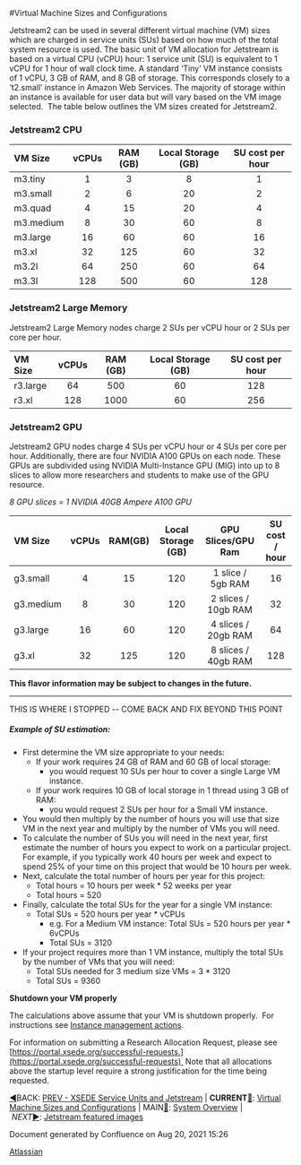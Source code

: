#Virtual Machine Sizes and Configurations

Jetstream2 can be used in several different virtual machine (VM) sizes which are charged in service units (SUs) based on how much of the total system resource is used. The basic unit of VM allocation for Jetstream is based on a virtual CPU (vCPU) hour: 1 service unit (SU) is equivalent to 1 vCPU for 1 hour of wall clock time. A standard ‘Tiny’ VM instance consists of 1 vCPU, 3 GB of RAM, and 8 GB of storage. This corresponds closely to a ‘t2.small’ instance in Amazon Web Services. The majority of storage within an instance is available for user data but will vary based on the VM image selected.  The table below outlines the VM sizes created for Jetstream2.

### Jetstream2 CPU

| VM Size  | vCPUs | RAM (GB) | Local Storage (GB) | SU cost per hour |
|:-------- |:-----:|:--------:|:------------------:|:----------------:|
| m3.tiny  | 1 |  3 | 8  | 1  |
| m3.small | 2 |  6 | 20 | 2  |
| m3.quad  | 4 | 15 | 20 | 4  |
| m3.medium | 8 | 30 | 60 | 8  |
| m3.large | 16 | 60 | 60 | 16 |
| m3.xl    | 32 | 125 | 60 | 32 |
| m3.2l    | 64 | 250 | 60 | 64 |
| m3.3l    | 128 | 500 | 60 | 128  |

### Jetstream2 Large Memory

Jetstream2 Large Memory nodes charge 2 SUs per vCPU hour or 2 SUs per core per hour.

| VM Size  | vCPUs | RAM (GB) | Local Storage (GB) | SU cost per hour |
|:-------- |:-----:|:--------:|:------------------:|:----------------:|
| r3.large | 64  |  500  | 60  | 128  |
| r3.xl    | 128 |  1000 | 60  | 256  |

### Jetstream2 GPU

Jetstream2 GPU nodes charge 4 SUs per vCPU hour or 4 SUs per core per hour. Additionally, there are four NVIDIA A100 GPUs on each node. These GPUs are subdivided using NVIDIA Multi-Instance GPU (MIG) into up to 8 slices to allow more researchers and students to make use of the GPU resource.

*8 GPU slices = 1 NVIDIA 40GB Ampere A100 GPU*

| VM Size  | vCPUs | RAM(GB) | Local Storage (GB) | GPU Slices/GPU Ram | SU cost / hour |
|:-------- |:-----:|:--------:|:------------------:|:--------------------:|:----------------:|
| g3.small  | 4  |  15  | 120  | 1 slice / 5gb RAM | 16  |
| g3.medium | 8  |  30  | 120  | 2 slices / 10gb RAM | 32  |
| g3.large  | 16 |  60  | 120  | 4 slices / 20gb RAM | 64  |
| g3.xl     | 32 |  125 | 120  | 8 slices / 40gb RAM | 128 |


**This flavor information may be subject to changes in the future.**

----

THIS IS WHERE I STOPPED -- COME BACK AND FIX BEYOND THIS POINT

##### Example of SU estimation:

*   First determine the VM size appropriate to your needs:
    *   If your work requires 24 GB of RAM and 60 GB of local storage:
        *   you would request 10 SUs per hour to cover a single Large VM instance.
    *   If your work requires 10 GB of local storage in 1 thread using 3 GB of RAM:
        *   you would request 2 SUs per hour for a Small VM instance.
*   You would then multiply by the number of hours you will use that size VM in the next year and multiply by the number of VMs you will need.
*   To calculate the number of SUs you will need in the next year, first estimate the number of hours you expect to work on a particular project.
    For example, if you typically work 40 hours per week and expect to spend 25% of your time on this project that would be 10 hours per week.
*   Next, calculate the total number of hours per year for this project:
    *   Total hours = 10 hours per week \* 52 weeks per year
    *   Total hours = 520
*   Finally, calculate the total SUs for the year for a single VM instance:
    *   Total SUs = 520 hours per year \* vCPUs
        *   e.g. For a Medium VM instance: Total SUs = 520 hours per year \* 6vCPUs
        *   Total SUs = 3120
*   If your project requires more than 1 VM instance, multiply the total SUs by the number of VMs that you will need:
    *   Total SUs needed for 3 medium size VMs = 3 \* 3120
    *   Total SUs = 9360



**Shutdown your VM properly**

The calculations above assume that your VM is shutdown properly.  For instructions see [Instance management actions](Instance-management-actions_537460754.html).



For information on submitting a Research Allocation Request, please see [https://portal.xsede.org/successful-requests.](https://portal.xsede.org/successful-requests)  Note that all allocations above the startup level require a strong justification for the time being requested.



[◀️](PREV---XSEDE-Service-Units-and-Jetstream_17465435.html)BACK: [PREV - XSEDE Service Units and Jetstream](PREV---XSEDE-Service-Units-and-Jetstream_17465435.html) | **CURRENT[🔽](https://iujetstream.atlassian.net/wiki/pages/resumedraft.action?draftId=17465371)**: [Virtual Machine Sizes and Configurations](https://iujetstream.atlassian.net/wiki/pages/resumedraft.action?draftId=17465371) | MAIN[🔼](System-Overview_17465367.html): [System Overview](System-Overview_17465367.html) | _NEXT_[▶️](https://iujetstream.atlassian.net/wiki/pages/resumedraft.action?draftId=17465371): [Jetstream featured images](Jetstream-featured-images_29720632.html)

Document generated by Confluence on Aug 20, 2021 15:26

[Atlassian](http://www.atlassian.com/)
